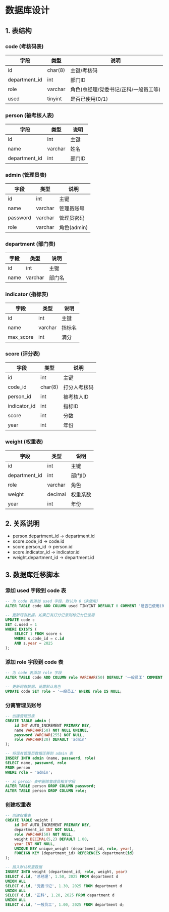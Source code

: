 # 数据库设计

## 1. 表结构

### code (考核码表)
| 字段         | 类型      | 说明         |
| ------------ | --------- | ------------|
| id           | char(8)   | 主键/考核码      |
| department_id| int       | 部门ID      |
| role         | varchar   | 角色(总经理/党委书记/正科/一般员工等) |
| used         | tinyint   | 是否已使用(0/1) |

### person (被考核人表)
| 字段         | 类型      | 说明         |
| ------------ | --------- | ------------|
| id           | int       | 主键        |
| name         | varchar   | 姓名        |
| department_id| int       | 部门ID      |

### admin (管理员表)
| 字段         | 类型      | 说明         |
| ------------ | --------- | ------------|
| id           | int       | 主键        |
| name         | varchar   | 管理员账号  |
| password     | varchar   | 管理员密码  |
| role         | varchar   | 角色(admin) |

### department (部门表)
| 字段 | 类型    | 说明   |
| ---- | ------- | ------ |
| id   | int     | 主键   |
| name | varchar | 部门名 |

### indicator (指标表)
| 字段      | 类型    | 说明   |
| --------- | ------- | ------ |
| id        | int     | 主键   |
| name      | varchar | 指标名 |
| max_score | int     | 满分   |

### score (评分表)
| 字段         | 类型    | 说明         |
| ------------ | ------- | ------------|
| id           | int     | 主键        |
| code_id      | char(8) | 打分人考核码|
| person_id    | int     | 被考核人ID  |
| indicator_id | int     | 指标ID      |
| score        | int     | 分数        |
| year         | int     | 年份        |

### weight (权重表)
| 字段         | 类型    | 说明         |
| ------------ | ------- | ------------|
| id           | int     | 主键        |
| department_id| int     | 部门ID      |
| role         | varchar | 角色        |
| weight       | decimal | 权重系数    |
| year         | int     | 年份        |

## 2. 关系说明
- person.department_id → department.id
- score.code_id → code.id
- score.person_id → person.id
- score.indicator_id → indicator.id
- weight.department_id → department.id

## 3. 数据库迁移脚本

### 添加 used 字段到 code 表
```sql
-- 为 code 表添加 used 字段，默认为 0（未使用）
ALTER TABLE code ADD COLUMN used TINYINT DEFAULT 0 COMMENT '是否已使用(0/1)';

-- 更新现有数据，如果已有打分记录则标记为已使用
UPDATE code c 
SET c.used = 1 
WHERE EXISTS (
    SELECT 1 FROM score s 
    WHERE s.code_id = c.id 
    AND s.year = 2025
);
```

### 添加 role 字段到 code 表
```sql
-- 为 code 表添加 role 字段
ALTER TABLE code ADD COLUMN role VARCHAR(50) DEFAULT '一般员工' COMMENT '角色(总经理/党委书记/正科/一般员工等)';

-- 更新现有数据，设置默认角色
UPDATE code SET role = '一般员工' WHERE role IS NULL;
```

### 分离管理员账号
```sql
-- 创建管理员表
CREATE TABLE admin (
    id INT AUTO_INCREMENT PRIMARY KEY,
    name VARCHAR(50) NOT NULL UNIQUE,
    password VARCHAR(255) NOT NULL,
    role VARCHAR(20) DEFAULT 'admin'
);

-- 将现有管理员数据迁移到 admin 表
INSERT INTO admin (name, password, role)
SELECT name, password, role 
FROM person 
WHERE role = 'admin';

-- 从 person 表中删除管理员相关字段
ALTER TABLE person DROP COLUMN password;
ALTER TABLE person DROP COLUMN role;
```

### 创建权重表
```sql
-- 创建权重表
CREATE TABLE weight (
    id INT AUTO_INCREMENT PRIMARY KEY,
    department_id INT NOT NULL,
    role VARCHAR(50) NOT NULL,
    weight DECIMAL(5,2) DEFAULT 1.00,
    year INT NOT NULL,
    UNIQUE KEY unique_weight (department_id, role, year),
    FOREIGN KEY (department_id) REFERENCES department(id)
);

-- 插入默认权重数据
INSERT INTO weight (department_id, role, weight, year) 
SELECT d.id, '总经理', 1.50, 2025 FROM department d
UNION ALL
SELECT d.id, '党委书记', 1.30, 2025 FROM department d
UNION ALL
SELECT d.id, '正科', 1.20, 2025 FROM department d
UNION ALL
SELECT d.id, '一般员工', 1.00, 2025 FROM department d;
``` 